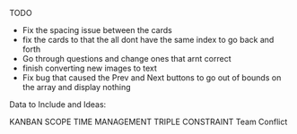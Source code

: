 
TODO

* Fix the spacing issue between the cards
* fix the cards to that the all dont have the same index to go back and forth
* Go through questions and change ones that arnt correct
* finish converting new images to text 
* Fix bug that caused the Prev and Next buttons to go out of bounds on the array and display nothing


Data to Include and Ideas:

KANBAN
SCOPE
TIME MANAGEMENT
TRIPLE CONSTRAINT
Team Conflict



